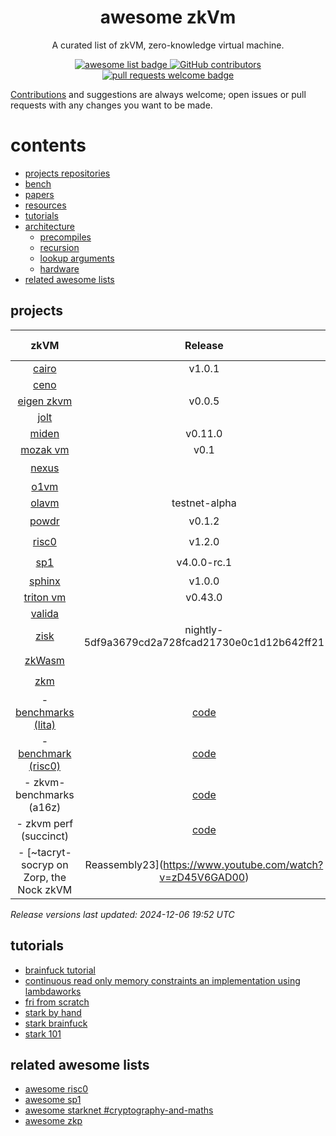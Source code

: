 <div align="center">
  <h1 align="center">awesome zkVm</h1>

A curated list of zkVM, zero-knowledge virtual machine.

  <p align="center">
    <a href="https://github.com/sindresorhus/awesome">
      <img alt="awesome list badge" src="https://cdn.rawgit.com/sindresorhus/awesome/d7305f38d29fed78fa85652e3a63e154dd8e8829/media/badge.svg">
    </a>
    <a href="https://github.com/rkdud007/awesome-zkvm/graphs/contributors">
      <img alt="GitHub contributors" src="https://img.shields.io/github/contributors/rkdud007/awesome-zkvm">
    </a>
    <a href="http://makeapullrequest.com">
      <img alt="pull requests welcome badge" src="https://img.shields.io/badge/PRs-welcome-brightgreen.svg?style=flat">
    </a>
  </p>

</div>

[Contributions](./CONTRIBUTING.md) and suggestions are always welcome; open issues or pull requests with any changes you want to be made.

# contents

- [projects repositories](#projects-repositories)
- [bench](#bench)
- [papers](#papers)
- [resources](#resources)
- [tutorials](#tutorials)
- [architecture](#architecture)
  - [precompiles](#precompiles)
  - [recursion](#recursion)
  - [lookup arguments](#lookup-arguments)
  - [hardware](#hardware)
- [related awesome lists](#related-awesome-lists)

## projects 

| zkVM                                                             | Release | ISA    | Continuations      | GPU | Parallel Proving |
|:----------------------------------------------------------------:|:-------:|:------:|:------------------:|:---:|:----------------:|
| [cairo](https://github.com/lambdaclass/cairo-vm)                 | v1.0.1 | Cairo  |                    |     |                  |
| [ceno](https://github.com/scroll-tech/ceno)                      |  | RISC-V |                    |     |                  |
| [eigen zkvm](https://github.com/0xEigenLabs/eigen-zkvm)          | v0.0.5 | RISC-V |                    |     |                  |
| [jolt](https://github.com/a16z/jolt)                             |  | RISC-V | :x:                |     |                  |
| [miden](https://github.com/0xPolygonMiden/miden-vm)              | v0.11.0 | Wasm   |                    |     |                  |
| [mozak vm](https://github.com/0xmozak/mozak-vm)                  | v0.1 | RISC-V |                    |     |                  |
| [nexus](https://github.com/nexus-xyz/nexus-zkvm)                 |  | RISC-V | :heavy_check_mark: |     |                  |
| [o1vm](https://github.com/o1-labs/proof-systems/tree/master/o1vm)|  | MIPS   |                    |     |                  |
| [olavm](https://github.com/Sin7Y/olavm)                          | testnet-alpha | Custom |                    |     |                  |
| [powdr](https://github.com/powdr-labs/powdr)                     | v0.1.2 | RISC-V | :heavy_check_mark: |     |                  |
| [risc0](https://github.com/risc0/risc0)                          | v1.2.0 | RISC-V | :heavy_check_mark: |     |                  |
| [sp1](https://github.com/succinctlabs/sp1)                       | v4.0.0-rc.1 | RISC-V | :heavy_check_mark: |     |                  |
| [sphinx](https://github.com/argumentcomputer/sphinx)             | v1.0.0 |        |                    |     |                  |
| [triton vm](https://github.com/TritonVM/triton-vm)               | v0.43.0 | Custom |                    |     |                  |
| [valida](https://github.com/valida-xyz/valida)                   |  | Valida | :x:                |     |                  |
| [zisk](https://github.com/0xPolygonHermez/zisk)                  | nightly-5df9a3679cd2a728fcad21730e0c1d12b642ff21 | RISC-V |                    |     |                  |
| [zkWasm](https://github.com/DelphinusLab/zkWasm)                 |  | Wasm   | :heavy_check_mark: |     |                  |
| [zkm](https://github.com/zkMIPS/zkm)                             |  | MIPS   | :heavy_check_mark: |     |                  |
- [benchmarks (lita)](https://lita.gitbook.io/lita-documentation/architecture/benchmarks) | [code](https://github.com/lita-xyz/benchmarks)
- [benchmark (risc0)](https://reports.risczero.com/benchmarks/Linux-cpu) | [code](https://github.com/risc0/risc0/tree/main/benchmarks) 
- zkvm-benchmarks (a16z) | [code](https://github.com/a16z/zkvm-benchmarks)
- zkvm perf (succinct) | [code](https://github.com/succinctlabs/zkvm-perf)
- [~tacryt-socryp on Zorp, the Nock zkVM | Reassembly23](https://www.youtube.com/watch?v=zD45V6GAD00)

*Release versions last updated: 2024-12-06 19:52 UTC*

## tutorials

- [brainfuck tutorial](https://neptune.cash/learn/brainfuck-tutorial/)
- [continuous read  only memory constraints an implementation using lambdaworks](https://blog.lambdaclass.com/continuous-read-only-memory-constraints-an-implementation-using-lambdaworks/)
- [fri from scratch](https://blog.lambdaclass.com/how-to-code-fri-from-scratch/)
- [stark by hand](https://dev.risczero.com/proof-system/stark-by-hand)
- [stark brainfuck](https://aszepieniec.github.io/stark-brainfuck/)
- [stark 101](https://starkware.co/stark-101/)

## related awesome lists

- [awesome risc0](https://github.com/inversebrah/awesome-risc0)
- [awesome sp1](https://github.com/gakonst/awesome-sp1)
- [awesome starknet #cryptography-and-maths](https://github.com/keep-starknet-strange/awesome-starknet?tab=readme-ov-file#cryptography-and-maths)
- [awesome zkp](https://github.com/matter-labs/awesome-zero-knowledge-proofs)
